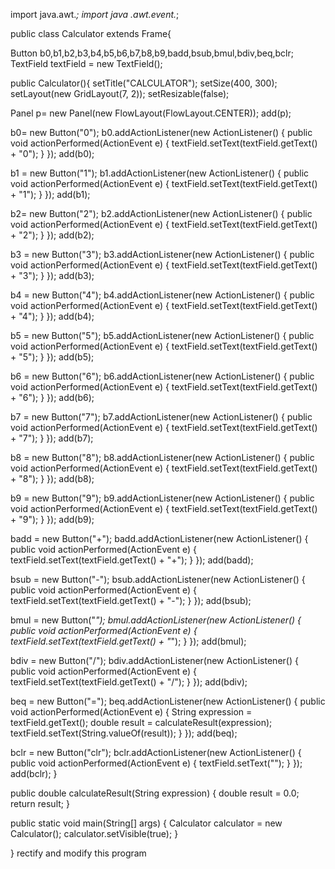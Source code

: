 import java.awt.*;
import java .awt.event.*;

public class Calculator extends Frame{

Button b0,b1,b2,b3,b4,b5,b6,b7,b8,b9,badd,bsub,bmul,bdiv,beq,bclr;
TextField textField = new TextField();


public Calculator(){
setTitle("CALCULATOR");
setSize(400, 300);
setLayout(new GridLayout(7, 2));
setResizable(false);

Panel p= new Panel(new FlowLayout(FlowLayout.CENTER));
add(p);

b0= new Button("0");
b0.addActionListener(new ActionListener() {
public void actionPerformed(ActionEvent e) {
textField.setText(textField.getText() + "0");
}
});
add(b0);


b1 = new Button("1");
b1.addActionListener(new ActionListener() {
public void actionPerformed(ActionEvent e) {
textField.setText(textField.getText() + "1");
}
});
add(b1);

b2= new Button("2");
b2.addActionListener(new ActionListener() {
public void actionPerformed(ActionEvent e) {
textField.setText(textField.getText() + "2");
}
});
add(b2);

b3 = new Button("3");
b3.addActionListener(new ActionListener() {
public void actionPerformed(ActionEvent e) {
textField.setText(textField.getText() + "3");
}
});
add(b3);

b4 = new Button("4");
b4.addActionListener(new ActionListener() {
public void actionPerformed(ActionEvent e) {
textField.setText(textField.getText() + "4");
}
});
add(b4);


b5 = new Button("5");
b5.addActionListener(new ActionListener() {
public void actionPerformed(ActionEvent e) {
textField.setText(textField.getText() + "5");
}
});
add(b5);


b6 = new Button("6");
b6.addActionListener(new ActionListener() {
public void actionPerformed(ActionEvent e) {
textField.setText(textField.getText() + "6");
}
});
add(b6);


b7 = new Button("7");
b7.addActionListener(new ActionListener() {
public void actionPerformed(ActionEvent e) {
textField.setText(textField.getText() + "7");
}
});
add(b7);


b8 = new Button("8");
b8.addActionListener(new ActionListener() {
public void actionPerformed(ActionEvent e) {
textField.setText(textField.getText() + "8");
}
});
add(b8);

b9 = new Button("9");
b9.addActionListener(new ActionListener() {
public void actionPerformed(ActionEvent e) {
textField.setText(textField.getText() + "9");
}
});
add(b9);

badd = new Button("+");
badd.addActionListener(new ActionListener() {
public void actionPerformed(ActionEvent e) {
textField.setText(textField.getText() + "+");
}
});
add(badd);

bsub = new Button("-");
bsub.addActionListener(new ActionListener() {
public void actionPerformed(ActionEvent e) {
textField.setText(textField.getText() + "-");
}
});
add(bsub);

bmul = new Button("*");
bmul.addActionListener(new ActionListener() {
public void actionPerformed(ActionEvent e) {
textField.setText(textField.getText() + "*");
}
});
add(bmul);

bdiv = new Button("/");
bdiv.addActionListener(new ActionListener() {
public void actionPerformed(ActionEvent e) {
textField.setText(textField.getText() + "/");
}
});
add(bdiv);

beq = new Button("=");
beq.addActionListener(new ActionListener() {
public void actionPerformed(ActionEvent e) {
String expression = textField.getText();
double result = calculateResult(expression);
textField.setText(String.valueOf(result));
    }
});
add(beq);

bclr = new Button("clr");
bclr.addActionListener(new ActionListener() {
public void actionPerformed(ActionEvent e) {
textField.setText("");
}
});
add(bclr);
}


public double calculateResult(String expression) {
double result = 0.0;
return result;
}

public static void main(String[] args) {
Calculator calculator = new Calculator();
calculator.setVisible(true);
}

} rectify and modify this program


